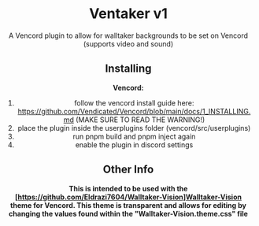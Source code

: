 <div align="center">

# Ventaker v1
A Vencord plugin to allow for walltaker backgrounds to be set on Vencord (supports video and sound)

## Installing

**Vencord:**

1. follow the vencord install guide here: https://github.com/Vendicated/Vencord/blob/main/docs/1_INSTALLING.md (MAKE SURE TO READ THE WARNING!)
2. place the plugin inside the userplugins folder (vencord/src/userplugins)
3. run pnpm build and pnpm inject again
4. enable the plugin in discord settings

## Other Info
**This is intended to be used with the [https://github.com/Eldrazi7604/Walltaker-Vision]Walltaker-Vision theme for Vencord. This theme is transparent and allows for editing by changing the values found within the "Walltaker-Vision.theme.css" file**
